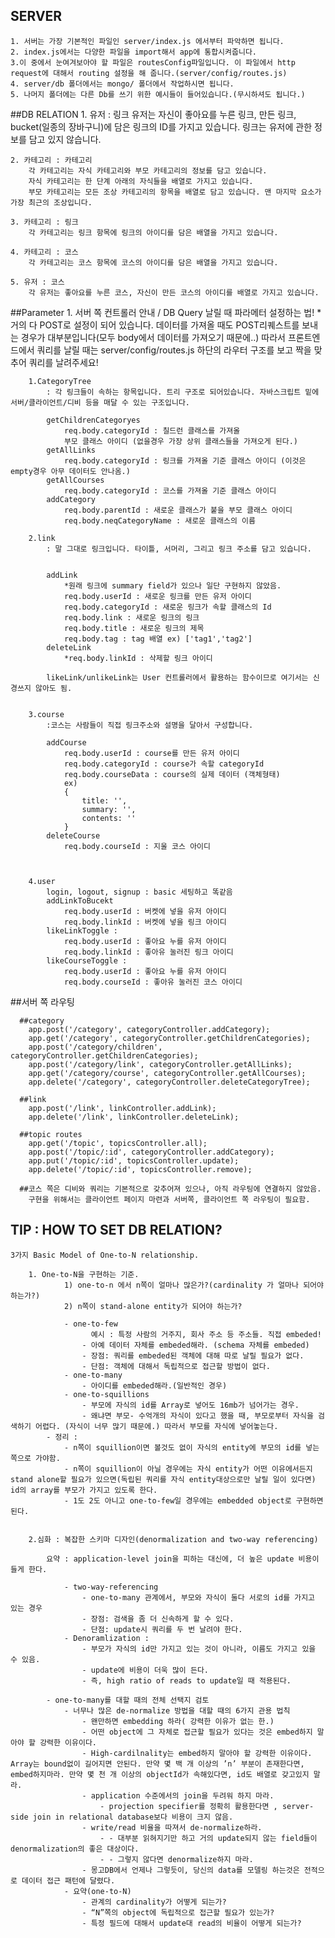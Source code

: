## SERVER
	1. 서버는 가장 기본적인 파일인 server/index.js 에서부터 파악하면 됩니다.
	2. index.js에서는 다양한 파일을 import해서 app에 통합시켜줍니다.
	3.이 중에서 눈여겨보아야 할 파일은 routesConfig파일입니다. 이 파일에서 http request에 대해서 routing 설정을 해 줍니다.(server/config/routes.js)
	4. server/db 폴더에서는 mongo/ 폴더에서 작업하시면 됩니다.
	5. 나머지 폴더에는 다른 Db를 쓰기 위한 예시들이 들어있습니다.(무시하셔도 됩니다.)



##DB RELATION
	1. 유저 : 링크
		유저는 자신이 좋아요를 누른 링크, 만든 링크, bucket(일종의 장바구니)에 담은 링크의 ID를 가지고 있습니다.
		링크는 유저에 관한 정보를 담고 있지 않습니다.

	2. 카테고리 : 카테고리
		각 카테고리는 자식 카테고리와 부모 카테고리의 정보를 담고 있습니다.
		자식 카테고리는 한 단계 아래의 자식들을 배열로 가지고 있습니다.
		부모 카테고리는 모든 조상 카테고리의 항목을 배열로 담고 있습니다. 맨 마지막 요소가 가장 최근의 조상입니다.

	3. 카테고리 : 링크
		각 카테고리는 링크 항목에 링크의 아이디를 담은 배열을 가지고 있습니다.

	4. 카테고리 : 코스
		각 카테고리는 코스 항목에 코스의 아이디를 담은 배열을 가지고 있습니다.

	5. 유저 : 코스
		각 유저는 좋아요를 누른 코스, 자신이 만든 코스의 아이디를 배열로 가지고 있습니다.
		


##Parameter
	1. 서버 쪽 컨트롤러 안내 / DB Query 날릴 때 파라메터 설정하는 법!
		*거의 다 POST로 설정이 되어 있습니다.
		데이터를 가져올 때도 POST리퀘스트를 보내는 경우가 대부분입니다(모두 body에서 데이터를 가져오기 때문에..)
		따라서 프론트엔드에서 쿼리를 날릴 때는 server/config/routes.js 하단의 라우터 구조를 보고 짝을 맞추어 쿼리를 날려주세요!


		1.CategoryTree 
			: 각 링크들이 속하는 항목입니다. 트리 구조로 되어있습니다. 자바스크립트 밑에 서버/클라이언트/디비 등을 매달 수 있는 구조입니다.
			
			getChildrenCategoryes
				req.body.categoryId : 칠드런 클래스를 가져올 
				부모 클래스 아이디 (없을경우 가장 상위 클래스들을 가져오게 된다.)
			getAllLinks
				req.body.categoryId : 링크를 가져올 기준 클래스 아이디 (이것은 empty경우 아무 데이터도 안나옴.)
			getAllCourses
				req.body.categoryId : 코스를 가져올 기준 클래스 아이디
			addCategory 
				req.body.parentId : 새로운 클래스가 붙을 부모 클래스 아이디
				req.body.neqCategoryName : 새로운 클래스의 이름

		2.link
			: 말 그대로 링크입니다. 타이틀, 서머리, 그리고 링크 주소를 담고 있습니다.


			addLink
				*원래 링크에 summary field가 있으나 일단 구현하지 않았음.
				req.body.userId : 새로운 링크를 만든 유저 아이디
				req.body.categoryId : 새로운 링크가 속할 클래스의 Id
				req.body.link : 새로운 링크의 링크 
				req.body.title : 새로운 링크의 제목
				req.body.tag : tag 배열 ex) ['tag1','tag2']
			deleteLink 
				*req.body.linkId : 삭제할 링크 아이디

			likeLink/unlikeLink는 User 컨트롤러에서 활용하는 함수이므로 여기서는 신경쓰지 않아도 됨.


		3.course
			:코스는 사람들이 직접 링크주소와 설명을 달아서 구성합니다.

			addCourse 
				req.body.userId : course를 만든 유저 아이디
				req.body.categoryId : course가 속할 categoryId
				req.body.courseData : course의 실제 데이터 (객체형태)
				ex)
				{ 
					title: '',
					summary: '',
					contents: ''
				}
			deleteCourse
				req.body.courseId : 지울 코스 아이디



		4.user
			login, logout, signup : basic 세팅하고 똑같음
			addLinkToBucekt 
				req.body.userId : 버켓에 넣을 유저 아이디
				req.body.linkId : 버켓에 넣을 링크 아이디
			likeLinkToggle :
				req.body.userId : 좋아요 누를 유저 아이디
				req.body.linkId : 좋아유 눌러진 링크 아이디
			likeCourseToggle :
				req.body.userId : 좋아요 누를 유저 아이디
				req.body.courseId : 좋아유 눌러진 코스 아이디

##서버 쪽 라우팅

	  ##category
	    app.post('/category', categoryController.addCategory);
	    app.get('/category', categoryController.getChildrenCategories);
	    app.post('/category/children', categoryController.getChildrenCategories);
	    app.post('/category/link', categoryController.getAllLinks);
	    app.get('/category/course', categoryController.getAllCourses);
	    app.delete('/category', categoryController.deleteCategoryTree);

	  ##link
	    app.post('/link', linkController.addLink);
	    app.delete('/link', linkController.deleteLink);
	   
	  ##topic routes
	    app.get('/topic', topicsController.all);
	    app.post('/topic/:id', categoryController.addCategory);
	    app.put('/topic/:id', topicsController.update);
	    app.delete('/topic/:id', topicsController.remove);

	  ##코스 쪽은 디비와 쿼리는 기본적으로 갖추어져 있으나, 아직 라우팅에 연결하지 않았음. 
	  	구현을 위해서는 클라이언트 페이지 마련과 서버쪽, 클라이언트 쪽 라우팅이 필요함.


## TIP : HOW TO SET DB RELATION?

	3가지 Basic Model of One-to-N relationship.

	   	1. One-to-N을 구현하는 기준.
				1) one-to-n 에서 n쪽이 얼마나 많은가?(cardinality 가 얼마나 되어야 하는가?) 
				2) n쪽이 stand-alone entity가 되어야 하는가?

		        - one-to-few
					  예시 : 특정 사람의 거주지, 회사 주소 등 주소들. 직접 embeded!
		            - 아예 데이터 자체를 embeded해라. (schema 자체를 embeded)
		            - 장점: 쿼리를 embeded된 객체에 대해 따로 날릴 필요가 없다.
		            - 단점: 객체에 대해서 독립적으로 접근할 방법이 없다.
		        - one-to-many
		            - 아이디를 embeded해라.(일반적인 경우)
		        - one-to-squillions
		            - 부모에 자식의 id를 Array로 넣어도 16mb가 넘어가는 경우.
		            - 왜냐면 부모- 수억개의 자식이 있다고 했을 때, 부모로부터 자식을 검색하기 어렵다. (자식이 너무 많기 때문에.) 따라서 부모를 자식에 넣어놓는다.
		    - 정리 :
		        - n쪽이 squillion이면 볼것도 없이 자식의 entity에 부모의 id를 넣는 쪽으로 가야함.
		        - n쪽이 squillion이 아닐 경우에는 자식 entity가 어떤 이유에서든지 stand alone할 필요가 있으면(독립된 쿼리를 자식 entity대상으로만 날릴 일이 있다면) id의 array를 부모가 가지고 있도록 한다.
		        - 1도 2도 아니고 one-to-few일 경우에는 embedded object로 구현하면 된다.


		2.심화 : 복잡한 스키마 디자인(denormalization and two-way referencing)

			요약 : application-level join을 피하는 대신에, 더 높은 update 비용이 들게 한다.

			    - two-way-referencing
			        - one-to-many 관계에서, 부모와 자식이 둘다 서로의 id를 가지고 있는 경우
			        - 장점: 검색을 좀 더 신속하게 할 수 있다.
			        - 단점: update시 쿼리를 두 번 날려야 한다.
			    - Denoramlization :
			        - 부모가 자식의 id만 가지고 있는 것이 아니라, 이름도 가지고 있을 수 있음.
			        - update에 비용이 더욱 많이 든다.
			        - 즉, high ratio of reads to update일 때 적용된다.

			- one-to-many를 대할 때의 전체 선택지 검토
			    - 너무나 많은 de-normalize 방법을 대할 때의 6가지 관용 법칙
			        - 왠만하면 embedding 하라( 강력한 이유가 없는 한.)
			        - 어떤 object에 그 자체로 접근할 필요가 있다는 것은 embed하지 말아야 할 강력한 이유이다.
			        - High-cardilnality는 embed하지 말아야 할 강력한 이유이다. Array는 bound없이 길어지면 안된다. 만약 몇 백 개 이상의 ’n’ 부분이 존재한다면, embed하지마라. 만약 몇 천 개 이상의 objectId가 속해있다면, id도 배열로 갖고있지 말라.
			        - application 수준에서의 join을 두려워 하지 마라.
			            - projection specifier를 정확히 활용한다면 , server-side join in relational database보다 비용이 크지 않음.
			        - write/read 비율을 따져서 de-normalize하라.
			            - - 대부분 읽혀지기만 하고 거의 update되지 않는 field들이 denormalization의 좋은 대상이다.
			            - - 그렇지 않다면 denormalize하지 마라.
			        - 몽고DB에서 언제나 그렇듯이, 당신의 data를 모델링 하는것은 전적으로 데이터 접근 패턴에 달렸다.
			    - 요약(one-to-N)
			        - 관계의 cardinality가 어떻게 되는가?
			        - “N”쪽의 object에 독립적으로 접근할 필요가 있는가?
			        - 특정 필드에 대해서 update대 read의 비율이 어떻게 되는가?





